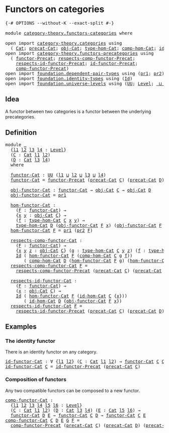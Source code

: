 # Functors on categories

<pre class="Agda"><a id="35" class="Symbol">{-#</a> <a id="39" class="Keyword">OPTIONS</a> <a id="47" class="Pragma">--without-K</a> <a id="59" class="Pragma">--exact-split</a> <a id="73" class="Symbol">#-}</a>

<a id="78" class="Keyword">module</a> <a id="85" href="category-theory.functors-categories.html" class="Module">category-theory.functors-categories</a> <a id="121" class="Keyword">where</a>

<a id="128" class="Keyword">open</a> <a id="133" class="Keyword">import</a> <a id="140" href="category-theory.categories.html" class="Module">category-theory.categories</a> <a id="167" class="Keyword">using</a>
  <a id="175" class="Symbol">(</a> <a id="177" href="category-theory.categories.html#2099" class="Function">Cat</a><a id="180" class="Symbol">;</a> <a id="182" href="category-theory.categories.html#2249" class="Function">precat-Cat</a><a id="192" class="Symbol">;</a> <a id="194" href="category-theory.categories.html#2299" class="Function">obj-Cat</a><a id="201" class="Symbol">;</a> <a id="203" href="category-theory.categories.html#2429" class="Function">type-hom-Cat</a><a id="215" class="Symbol">;</a> <a id="217" href="category-theory.categories.html#2644" class="Function">comp-hom-Cat</a><a id="229" class="Symbol">;</a> <a id="231" href="category-theory.categories.html#3048" class="Function">id-hom-Cat</a><a id="241" class="Symbol">)</a>
<a id="243" class="Keyword">open</a> <a id="248" class="Keyword">import</a> <a id="255" href="category-theory.functors-precategories.html" class="Module">category-theory.functors-precategories</a> <a id="294" class="Keyword">using</a>
  <a id="302" class="Symbol">(</a> <a id="304" href="category-theory.functors-precategories.html#1046" class="Function">functor-Precat</a><a id="318" class="Symbol">;</a> <a id="320" href="category-theory.functors-precategories.html#1928" class="Function">respects-comp-functor-Precat</a><a id="348" class="Symbol">;</a>
    <a id="354" href="category-theory.functors-precategories.html#2258" class="Function">respects-id-functor-Precat</a><a id="380" class="Symbol">;</a> <a id="382" href="category-theory.functors-precategories.html#2590" class="Function">id-functor-Precat</a><a id="399" class="Symbol">;</a>
    <a id="405" href="category-theory.functors-precategories.html#2929" class="Function">comp-functor-Precat</a><a id="424" class="Symbol">)</a>
<a id="426" class="Keyword">open</a> <a id="431" class="Keyword">import</a> <a id="438" href="foundation.dependent-pair-types.html" class="Module">foundation.dependent-pair-types</a> <a id="470" class="Keyword">using</a> <a id="476" class="Symbol">(</a><a id="477" href="foundation-core.dependent-pair-types.html#592" class="Field">pr1</a><a id="480" class="Symbol">;</a> <a id="482" href="foundation-core.dependent-pair-types.html#604" class="Field">pr2</a><a id="485" class="Symbol">)</a>
<a id="487" class="Keyword">open</a> <a id="492" class="Keyword">import</a> <a id="499" href="foundation.identity-types.html" class="Module">foundation.identity-types</a> <a id="525" class="Keyword">using</a> <a id="531" class="Symbol">(</a><a id="532" href="foundation-core.identity-types.html#1754" class="Datatype">Id</a><a id="534" class="Symbol">)</a>
<a id="536" class="Keyword">open</a> <a id="541" class="Keyword">import</a> <a id="548" href="foundation.universe-levels.html" class="Module">foundation.universe-levels</a> <a id="575" class="Keyword">using</a> <a id="581" class="Symbol">(</a><a id="582" href="foundation-core.universe-levels.html#222" class="Primitive">UU</a><a id="584" class="Symbol">;</a> <a id="586" href="Agda.Primitive.html#597" class="Postulate">Level</a><a id="591" class="Symbol">;</a> <a id="593" href="Agda.Primitive.html#810" class="Primitive Operator">_⊔_</a><a id="596" class="Symbol">)</a>
</pre>
## Idea

A functor between two categories is a functor between the underlying precategories.

## Definition

<pre class="Agda"><a id="720" class="Keyword">module</a> <a id="727" href="category-theory.functors-categories.html#727" class="Module">_</a>
  <a id="731" class="Symbol">{</a><a id="732" href="category-theory.functors-categories.html#732" class="Bound">l1</a> <a id="735" href="category-theory.functors-categories.html#735" class="Bound">l2</a> <a id="738" href="category-theory.functors-categories.html#738" class="Bound">l3</a> <a id="741" href="category-theory.functors-categories.html#741" class="Bound">l4</a> <a id="744" class="Symbol">:</a> <a id="746" href="Agda.Primitive.html#597" class="Postulate">Level</a><a id="751" class="Symbol">}</a>
  <a id="755" class="Symbol">(</a><a id="756" href="category-theory.functors-categories.html#756" class="Bound">C</a> <a id="758" class="Symbol">:</a> <a id="760" href="category-theory.categories.html#2099" class="Function">Cat</a> <a id="764" href="category-theory.functors-categories.html#732" class="Bound">l1</a> <a id="767" href="category-theory.functors-categories.html#735" class="Bound">l2</a><a id="769" class="Symbol">)</a>
  <a id="773" class="Symbol">(</a><a id="774" href="category-theory.functors-categories.html#774" class="Bound">D</a> <a id="776" class="Symbol">:</a> <a id="778" href="category-theory.categories.html#2099" class="Function">Cat</a> <a id="782" href="category-theory.functors-categories.html#738" class="Bound">l3</a> <a id="785" href="category-theory.functors-categories.html#741" class="Bound">l4</a><a id="787" class="Symbol">)</a>
  <a id="791" class="Keyword">where</a>

  <a id="800" href="category-theory.functors-categories.html#800" class="Function">functor-Cat</a> <a id="812" class="Symbol">:</a> <a id="814" href="foundation-core.universe-levels.html#222" class="Primitive">UU</a> <a id="817" class="Symbol">(</a><a id="818" href="category-theory.functors-categories.html#732" class="Bound">l1</a> <a id="821" href="Agda.Primitive.html#810" class="Primitive Operator">⊔</a> <a id="823" href="category-theory.functors-categories.html#735" class="Bound">l2</a> <a id="826" href="Agda.Primitive.html#810" class="Primitive Operator">⊔</a> <a id="828" href="category-theory.functors-categories.html#738" class="Bound">l3</a> <a id="831" href="Agda.Primitive.html#810" class="Primitive Operator">⊔</a> <a id="833" href="category-theory.functors-categories.html#741" class="Bound">l4</a><a id="835" class="Symbol">)</a>
  <a id="839" href="category-theory.functors-categories.html#800" class="Function">functor-Cat</a> <a id="851" class="Symbol">=</a> <a id="853" href="category-theory.functors-precategories.html#1046" class="Function">functor-Precat</a> <a id="868" class="Symbol">(</a><a id="869" href="category-theory.categories.html#2249" class="Function">precat-Cat</a> <a id="880" href="category-theory.functors-categories.html#756" class="Bound">C</a><a id="881" class="Symbol">)</a> <a id="883" class="Symbol">(</a><a id="884" href="category-theory.categories.html#2249" class="Function">precat-Cat</a> <a id="895" href="category-theory.functors-categories.html#774" class="Bound">D</a><a id="896" class="Symbol">)</a>

  <a id="901" href="category-theory.functors-categories.html#901" class="Function">obj-functor-Cat</a> <a id="917" class="Symbol">:</a> <a id="919" href="category-theory.functors-categories.html#800" class="Function">functor-Cat</a> <a id="931" class="Symbol">→</a> <a id="933" href="category-theory.categories.html#2299" class="Function">obj-Cat</a> <a id="941" href="category-theory.functors-categories.html#756" class="Bound">C</a> <a id="943" class="Symbol">→</a> <a id="945" href="category-theory.categories.html#2299" class="Function">obj-Cat</a> <a id="953" href="category-theory.functors-categories.html#774" class="Bound">D</a>
  <a id="957" href="category-theory.functors-categories.html#901" class="Function">obj-functor-Cat</a> <a id="973" class="Symbol">=</a> <a id="975" href="foundation-core.dependent-pair-types.html#592" class="Field">pr1</a>

  <a id="982" href="category-theory.functors-categories.html#982" class="Function">hom-functor-Cat</a> <a id="998" class="Symbol">:</a>
    <a id="1004" class="Symbol">(</a><a id="1005" href="category-theory.functors-categories.html#1005" class="Bound">F</a> <a id="1007" class="Symbol">:</a> <a id="1009" href="category-theory.functors-categories.html#800" class="Function">functor-Cat</a><a id="1020" class="Symbol">)</a> <a id="1022" class="Symbol">→</a>
    <a id="1028" class="Symbol">{</a><a id="1029" href="category-theory.functors-categories.html#1029" class="Bound">x</a> <a id="1031" href="category-theory.functors-categories.html#1031" class="Bound">y</a> <a id="1033" class="Symbol">:</a> <a id="1035" href="category-theory.categories.html#2299" class="Function">obj-Cat</a> <a id="1043" href="category-theory.functors-categories.html#756" class="Bound">C</a><a id="1044" class="Symbol">}</a> <a id="1046" class="Symbol">→</a>
    <a id="1052" class="Symbol">(</a><a id="1053" href="category-theory.functors-categories.html#1053" class="Bound">f</a> <a id="1055" class="Symbol">:</a> <a id="1057" href="category-theory.categories.html#2429" class="Function">type-hom-Cat</a> <a id="1070" href="category-theory.functors-categories.html#756" class="Bound">C</a> <a id="1072" href="category-theory.functors-categories.html#1029" class="Bound">x</a> <a id="1074" href="category-theory.functors-categories.html#1031" class="Bound">y</a><a id="1075" class="Symbol">)</a> <a id="1077" class="Symbol">→</a>
    <a id="1083" href="category-theory.categories.html#2429" class="Function">type-hom-Cat</a> <a id="1096" href="category-theory.functors-categories.html#774" class="Bound">D</a> <a id="1098" class="Symbol">(</a><a id="1099" href="category-theory.functors-categories.html#901" class="Function">obj-functor-Cat</a> <a id="1115" href="category-theory.functors-categories.html#1005" class="Bound">F</a> <a id="1117" href="category-theory.functors-categories.html#1029" class="Bound">x</a><a id="1118" class="Symbol">)</a> <a id="1120" class="Symbol">(</a><a id="1121" href="category-theory.functors-categories.html#901" class="Function">obj-functor-Cat</a> <a id="1137" href="category-theory.functors-categories.html#1005" class="Bound">F</a> <a id="1139" href="category-theory.functors-categories.html#1031" class="Bound">y</a><a id="1140" class="Symbol">)</a>
  <a id="1144" href="category-theory.functors-categories.html#982" class="Function">hom-functor-Cat</a> <a id="1160" href="category-theory.functors-categories.html#1160" class="Bound">F</a> <a id="1162" class="Symbol">=</a> <a id="1164" href="foundation-core.dependent-pair-types.html#592" class="Field">pr1</a> <a id="1168" class="Symbol">(</a><a id="1169" href="foundation-core.dependent-pair-types.html#604" class="Field">pr2</a> <a id="1173" href="category-theory.functors-categories.html#1160" class="Bound">F</a><a id="1174" class="Symbol">)</a>

  <a id="1179" href="category-theory.functors-categories.html#1179" class="Function">respects-comp-functor-Cat</a> <a id="1205" class="Symbol">:</a>
    <a id="1211" class="Symbol">(</a><a id="1212" href="category-theory.functors-categories.html#1212" class="Bound">F</a> <a id="1214" class="Symbol">:</a> <a id="1216" href="category-theory.functors-categories.html#800" class="Function">functor-Cat</a><a id="1227" class="Symbol">)</a> <a id="1229" class="Symbol">→</a>
    <a id="1235" class="Symbol">{</a><a id="1236" href="category-theory.functors-categories.html#1236" class="Bound">x</a> <a id="1238" href="category-theory.functors-categories.html#1238" class="Bound">y</a> <a id="1240" href="category-theory.functors-categories.html#1240" class="Bound">z</a> <a id="1242" class="Symbol">:</a> <a id="1244" href="category-theory.categories.html#2299" class="Function">obj-Cat</a> <a id="1252" href="category-theory.functors-categories.html#756" class="Bound">C</a><a id="1253" class="Symbol">}</a> <a id="1255" class="Symbol">(</a><a id="1256" href="category-theory.functors-categories.html#1256" class="Bound">g</a> <a id="1258" class="Symbol">:</a> <a id="1260" href="category-theory.categories.html#2429" class="Function">type-hom-Cat</a> <a id="1273" href="category-theory.functors-categories.html#756" class="Bound">C</a> <a id="1275" href="category-theory.functors-categories.html#1238" class="Bound">y</a> <a id="1277" href="category-theory.functors-categories.html#1240" class="Bound">z</a><a id="1278" class="Symbol">)</a> <a id="1280" class="Symbol">(</a><a id="1281" href="category-theory.functors-categories.html#1281" class="Bound">f</a> <a id="1283" class="Symbol">:</a> <a id="1285" href="category-theory.categories.html#2429" class="Function">type-hom-Cat</a> <a id="1298" href="category-theory.functors-categories.html#756" class="Bound">C</a> <a id="1300" href="category-theory.functors-categories.html#1236" class="Bound">x</a> <a id="1302" href="category-theory.functors-categories.html#1238" class="Bound">y</a><a id="1303" class="Symbol">)</a> <a id="1305" class="Symbol">→</a>
    <a id="1311" href="foundation-core.identity-types.html#1754" class="Datatype">Id</a> <a id="1314" class="Symbol">(</a> <a id="1316" href="category-theory.functors-categories.html#982" class="Function">hom-functor-Cat</a> <a id="1332" href="category-theory.functors-categories.html#1212" class="Bound">F</a> <a id="1334" class="Symbol">(</a><a id="1335" href="category-theory.categories.html#2644" class="Function">comp-hom-Cat</a> <a id="1348" href="category-theory.functors-categories.html#756" class="Bound">C</a> <a id="1350" href="category-theory.functors-categories.html#1256" class="Bound">g</a> <a id="1352" href="category-theory.functors-categories.html#1281" class="Bound">f</a><a id="1353" class="Symbol">))</a>
       <a id="1363" class="Symbol">(</a> <a id="1365" href="category-theory.categories.html#2644" class="Function">comp-hom-Cat</a> <a id="1378" href="category-theory.functors-categories.html#774" class="Bound">D</a> <a id="1380" class="Symbol">(</a><a id="1381" href="category-theory.functors-categories.html#982" class="Function">hom-functor-Cat</a> <a id="1397" href="category-theory.functors-categories.html#1212" class="Bound">F</a> <a id="1399" href="category-theory.functors-categories.html#1256" class="Bound">g</a><a id="1400" class="Symbol">)</a> <a id="1402" class="Symbol">(</a><a id="1403" href="category-theory.functors-categories.html#982" class="Function">hom-functor-Cat</a> <a id="1419" href="category-theory.functors-categories.html#1212" class="Bound">F</a> <a id="1421" href="category-theory.functors-categories.html#1281" class="Bound">f</a><a id="1422" class="Symbol">))</a>
  <a id="1427" href="category-theory.functors-categories.html#1179" class="Function">respects-comp-functor-Cat</a> <a id="1453" href="category-theory.functors-categories.html#1453" class="Bound">F</a> <a id="1455" class="Symbol">=</a>
    <a id="1461" href="category-theory.functors-precategories.html#1928" class="Function">respects-comp-functor-Precat</a> <a id="1490" class="Symbol">(</a><a id="1491" href="category-theory.categories.html#2249" class="Function">precat-Cat</a> <a id="1502" href="category-theory.functors-categories.html#756" class="Bound">C</a><a id="1503" class="Symbol">)</a> <a id="1505" class="Symbol">(</a><a id="1506" href="category-theory.categories.html#2249" class="Function">precat-Cat</a> <a id="1517" href="category-theory.functors-categories.html#774" class="Bound">D</a><a id="1518" class="Symbol">)</a> <a id="1520" href="category-theory.functors-categories.html#1453" class="Bound">F</a>

  <a id="1525" href="category-theory.functors-categories.html#1525" class="Function">respects-id-functor-Cat</a> <a id="1549" class="Symbol">:</a>
    <a id="1555" class="Symbol">(</a><a id="1556" href="category-theory.functors-categories.html#1556" class="Bound">F</a> <a id="1558" class="Symbol">:</a> <a id="1560" href="category-theory.functors-categories.html#800" class="Function">functor-Cat</a><a id="1571" class="Symbol">)</a> <a id="1573" class="Symbol">→</a>
    <a id="1579" class="Symbol">(</a><a id="1580" href="category-theory.functors-categories.html#1580" class="Bound">x</a> <a id="1582" class="Symbol">:</a> <a id="1584" href="category-theory.categories.html#2299" class="Function">obj-Cat</a> <a id="1592" href="category-theory.functors-categories.html#756" class="Bound">C</a><a id="1593" class="Symbol">)</a> <a id="1595" class="Symbol">→</a>
    <a id="1601" href="foundation-core.identity-types.html#1754" class="Datatype">Id</a> <a id="1604" class="Symbol">(</a> <a id="1606" href="category-theory.functors-categories.html#982" class="Function">hom-functor-Cat</a> <a id="1622" href="category-theory.functors-categories.html#1556" class="Bound">F</a> <a id="1624" class="Symbol">(</a><a id="1625" href="category-theory.categories.html#3048" class="Function">id-hom-Cat</a> <a id="1636" href="category-theory.functors-categories.html#756" class="Bound">C</a> <a id="1638" class="Symbol">{</a><a id="1639" href="category-theory.functors-categories.html#1580" class="Bound">x</a><a id="1640" class="Symbol">}))</a>
       <a id="1651" class="Symbol">(</a> <a id="1653" href="category-theory.categories.html#3048" class="Function">id-hom-Cat</a> <a id="1664" href="category-theory.functors-categories.html#774" class="Bound">D</a> <a id="1666" class="Symbol">{</a><a id="1667" href="category-theory.functors-categories.html#901" class="Function">obj-functor-Cat</a> <a id="1683" href="category-theory.functors-categories.html#1556" class="Bound">F</a> <a id="1685" href="category-theory.functors-categories.html#1580" class="Bound">x</a><a id="1686" class="Symbol">})</a>
  <a id="1691" href="category-theory.functors-categories.html#1525" class="Function">respects-id-functor-Cat</a> <a id="1715" href="category-theory.functors-categories.html#1715" class="Bound">F</a> <a id="1717" class="Symbol">=</a>
    <a id="1723" href="category-theory.functors-precategories.html#2258" class="Function">respects-id-functor-Precat</a> <a id="1750" class="Symbol">(</a><a id="1751" href="category-theory.categories.html#2249" class="Function">precat-Cat</a> <a id="1762" href="category-theory.functors-categories.html#756" class="Bound">C</a><a id="1763" class="Symbol">)</a> <a id="1765" class="Symbol">(</a><a id="1766" href="category-theory.categories.html#2249" class="Function">precat-Cat</a> <a id="1777" href="category-theory.functors-categories.html#774" class="Bound">D</a><a id="1778" class="Symbol">)</a> <a id="1780" href="category-theory.functors-categories.html#1715" class="Bound">F</a>
</pre>
## Examples

### The identity functor

There is an identity functor on any category.

<pre class="Agda"><a id="id-functor-Cat"></a><a id="1881" href="category-theory.functors-categories.html#1881" class="Function">id-functor-Cat</a> <a id="1896" class="Symbol">:</a> <a id="1898" class="Symbol">∀</a> <a id="1900" class="Symbol">{</a><a id="1901" href="category-theory.functors-categories.html#1901" class="Bound">l1</a> <a id="1904" href="category-theory.functors-categories.html#1904" class="Bound">l2</a><a id="1906" class="Symbol">}</a> <a id="1908" class="Symbol">(</a><a id="1909" href="category-theory.functors-categories.html#1909" class="Bound">C</a> <a id="1911" class="Symbol">:</a> <a id="1913" href="category-theory.categories.html#2099" class="Function">Cat</a> <a id="1917" href="category-theory.functors-categories.html#1901" class="Bound">l1</a> <a id="1920" href="category-theory.functors-categories.html#1904" class="Bound">l2</a><a id="1922" class="Symbol">)</a> <a id="1924" class="Symbol">→</a> <a id="1926" href="category-theory.functors-categories.html#800" class="Function">functor-Cat</a> <a id="1938" href="category-theory.functors-categories.html#1909" class="Bound">C</a> <a id="1940" href="category-theory.functors-categories.html#1909" class="Bound">C</a>
<a id="1942" href="category-theory.functors-categories.html#1881" class="Function">id-functor-Cat</a> <a id="1957" href="category-theory.functors-categories.html#1957" class="Bound">C</a> <a id="1959" class="Symbol">=</a> <a id="1961" href="category-theory.functors-precategories.html#2590" class="Function">id-functor-Precat</a> <a id="1979" class="Symbol">(</a><a id="1980" href="category-theory.categories.html#2249" class="Function">precat-Cat</a> <a id="1991" href="category-theory.functors-categories.html#1957" class="Bound">C</a><a id="1992" class="Symbol">)</a>
</pre>
### Composition of functors

Any two compatible functors can be composed to a new functor.

<pre class="Agda"><a id="comp-functor-Cat"></a><a id="2099" href="category-theory.functors-categories.html#2099" class="Function">comp-functor-Cat</a> <a id="2116" class="Symbol">:</a>
  <a id="2120" class="Symbol">{</a><a id="2121" href="category-theory.functors-categories.html#2121" class="Bound">l1</a> <a id="2124" href="category-theory.functors-categories.html#2124" class="Bound">l2</a> <a id="2127" href="category-theory.functors-categories.html#2127" class="Bound">l3</a> <a id="2130" href="category-theory.functors-categories.html#2130" class="Bound">l4</a> <a id="2133" href="category-theory.functors-categories.html#2133" class="Bound">l5</a> <a id="2136" href="category-theory.functors-categories.html#2136" class="Bound">l6</a> <a id="2139" class="Symbol">:</a> <a id="2141" href="Agda.Primitive.html#597" class="Postulate">Level</a><a id="2146" class="Symbol">}</a>
  <a id="2150" class="Symbol">(</a><a id="2151" href="category-theory.functors-categories.html#2151" class="Bound">C</a> <a id="2153" class="Symbol">:</a> <a id="2155" href="category-theory.categories.html#2099" class="Function">Cat</a> <a id="2159" href="category-theory.functors-categories.html#2121" class="Bound">l1</a> <a id="2162" href="category-theory.functors-categories.html#2124" class="Bound">l2</a><a id="2164" class="Symbol">)</a> <a id="2166" class="Symbol">(</a><a id="2167" href="category-theory.functors-categories.html#2167" class="Bound">D</a> <a id="2169" class="Symbol">:</a> <a id="2171" href="category-theory.categories.html#2099" class="Function">Cat</a> <a id="2175" href="category-theory.functors-categories.html#2127" class="Bound">l3</a> <a id="2178" href="category-theory.functors-categories.html#2130" class="Bound">l4</a><a id="2180" class="Symbol">)</a> <a id="2182" class="Symbol">(</a><a id="2183" href="category-theory.functors-categories.html#2183" class="Bound">E</a> <a id="2185" class="Symbol">:</a> <a id="2187" href="category-theory.categories.html#2099" class="Function">Cat</a> <a id="2191" href="category-theory.functors-categories.html#2133" class="Bound">l5</a> <a id="2194" href="category-theory.functors-categories.html#2136" class="Bound">l6</a><a id="2196" class="Symbol">)</a> <a id="2198" class="Symbol">→</a>
  <a id="2202" href="category-theory.functors-categories.html#800" class="Function">functor-Cat</a> <a id="2214" href="category-theory.functors-categories.html#2167" class="Bound">D</a> <a id="2216" href="category-theory.functors-categories.html#2183" class="Bound">E</a> <a id="2218" class="Symbol">→</a> <a id="2220" href="category-theory.functors-categories.html#800" class="Function">functor-Cat</a> <a id="2232" href="category-theory.functors-categories.html#2151" class="Bound">C</a> <a id="2234" href="category-theory.functors-categories.html#2167" class="Bound">D</a> <a id="2236" class="Symbol">→</a> <a id="2238" href="category-theory.functors-categories.html#800" class="Function">functor-Cat</a> <a id="2250" href="category-theory.functors-categories.html#2151" class="Bound">C</a> <a id="2252" href="category-theory.functors-categories.html#2183" class="Bound">E</a>
<a id="2254" href="category-theory.functors-categories.html#2099" class="Function">comp-functor-Cat</a> <a id="2271" href="category-theory.functors-categories.html#2271" class="Bound">C</a> <a id="2273" href="category-theory.functors-categories.html#2273" class="Bound">D</a> <a id="2275" href="category-theory.functors-categories.html#2275" class="Bound">E</a> <a id="2277" href="category-theory.functors-categories.html#2277" class="Bound">G</a> <a id="2279" href="category-theory.functors-categories.html#2279" class="Bound">F</a> <a id="2281" class="Symbol">=</a>
  <a id="2285" href="category-theory.functors-precategories.html#2929" class="Function">comp-functor-Precat</a> <a id="2305" class="Symbol">(</a><a id="2306" href="category-theory.categories.html#2249" class="Function">precat-Cat</a> <a id="2317" href="category-theory.functors-categories.html#2271" class="Bound">C</a><a id="2318" class="Symbol">)</a> <a id="2320" class="Symbol">(</a><a id="2321" href="category-theory.categories.html#2249" class="Function">precat-Cat</a> <a id="2332" href="category-theory.functors-categories.html#2273" class="Bound">D</a><a id="2333" class="Symbol">)</a> <a id="2335" class="Symbol">(</a><a id="2336" href="category-theory.categories.html#2249" class="Function">precat-Cat</a> <a id="2347" href="category-theory.functors-categories.html#2275" class="Bound">E</a><a id="2348" class="Symbol">)</a> <a id="2350" href="category-theory.functors-categories.html#2277" class="Bound">G</a> <a id="2352" href="category-theory.functors-categories.html#2279" class="Bound">F</a>
</pre>